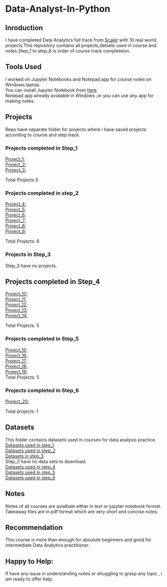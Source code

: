 # Data-Analyst-In-Python

## Inroduction
I have completed Data Analytics full track from [Scaler]() with 10 real world projects.This repository contains all projects,datsets used in course and 
notes.Step_1 to step_6 is order of course track completeion.

## Tools Used
I worked on Jupyter Notebooks and Notepad app for course notes on Windows laptop.</br>
You can install Jupyter Notebook from [here]()</br>
Notepad app already avialable in Windows ,or you can use any app for making notes.

## Projects
Repo have separate folder for projects where i have saved projects according to course and step track.</br>

### Projects completed in Step_1
[Project_1:]()</br>
[Project_2:]()</br>
[Project_3:]()</br>

Total Projects:3

### Projects completed in step_2
[Project_4:]()</br>
[Project_5:]()</br>
[Project_6:]()</br>
[Project_7:]()</br>
[Project_8:]()</br>
[Project_9:]()</br>

Total Projects: 6

### Projects in Step_3
Step_3 have no projects.

## Projects completed in Step_4
[Project_10:]()</br>
[Project_11:]()</br>
[Project_12:]()</br>
[Project_13:]()</br>
[Project_14:]()</br>

Total Projects: 5

### Projects completed in Step_5
[Project_15:]()</br>
[Project_16:]()</br>
[Project_17:]()<br>
[Project_18:]()</br>
[Project_19:]()</br>
Total Projects: 5
### Projects completed in Step_6
[Project_20:]()</br>

Total projects: 1

## Datasets
This folder contains datasets used in courses for data analysis practice.
[Datasets used in step_1]()</br>
[Datasets used in step_2]()</br>
[Datasets in step_3]()</br>
Step_3 have no data sets to download.</br>
[Datasets used in step_4]()</br>
[Datasets used in step_5]()</br>
[Datasets used in step_6]()</br>

## Notes 
Notes of all courses are avialbale either in text or jupyter notebook format.</br>
Takeaway files are in pdf format which are very short and concise notes.


## Recommendation
This course is more than enough for absolute beginners and good for intermediate Data Analytics practitioner.

## Happy to Help:
If have any issue in understanding notes or struggling to grasp any topic , i am ready to offer help.
 
